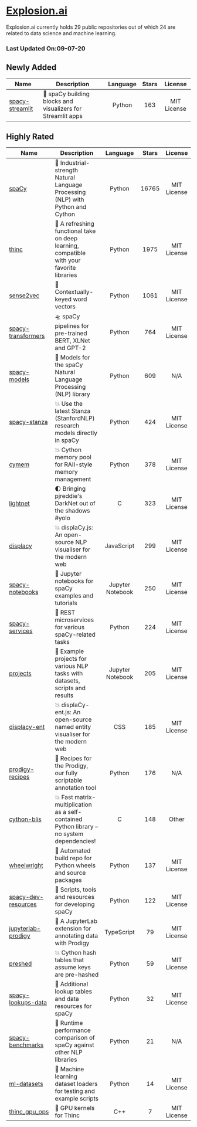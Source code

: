 # [Explosion.ai](https://github.com/explosion)

Explosion.ai currently holds 29 public repositories out of which 24 are related to data science and machine learning.

 ### Last Updated On:09-07-20

## Newly Added

| Name | Description | Language | Stars | License |
| ---- | ----------- | :--------: | :-----: | :-------: |
| [spacy-streamlit](https://github.com/explosion/spacy-streamlit) | 👑 spaCy building blocks and visualizers for Streamlit apps | Python | 163 | MIT License |

## Highly Rated

| Name | Description | Language | Stars | License |
| ---- | ----------- | :--------: | :-----: | :-------: |
 | [spaCy](https://github.com/explosion/spaCy) | 💫 Industrial-strength Natural Language Processing (NLP) with Python and Cython | Python | 16765 | MIT License |
| [thinc](https://github.com/explosion/thinc) | 🔮 A refreshing functional take on deep learning, compatible with your favorite libraries | Python | 1975 | MIT License |
| [sense2vec](https://github.com/explosion/sense2vec) | 🦆 Contextually-keyed word vectors | Python | 1061 | MIT License |
| [spacy-transformers](https://github.com/explosion/spacy-transformers) | 🛸 spaCy pipelines for pre-trained BERT, XLNet and GPT-2 | Python | 764 | MIT License |
| [spacy-models](https://github.com/explosion/spacy-models) | 💫  Models for the spaCy Natural Language Processing (NLP) library | Python | 609 | N/A |
| [spacy-stanza](https://github.com/explosion/spacy-stanza) | 💥 Use the latest Stanza (StanfordNLP) research models directly in spaCy | Python | 424 | MIT License |
| [cymem](https://github.com/explosion/cymem) | 💥  Cython memory pool for RAII-style memory management | Python | 378 | MIT License |
| [lightnet](https://github.com/explosion/lightnet) | 🌓 Bringing pjreddie's DarkNet out of the shadows #yolo | C | 323 | MIT License |
| [displacy](https://github.com/explosion/displacy) | :boom: displaCy.js: An open-source NLP visualiser for the modern web | JavaScript | 299 | MIT License |
| [spacy-notebooks](https://github.com/explosion/spacy-notebooks) | 💫  Jupyter notebooks for spaCy examples and tutorials | Jupyter Notebook | 250 | MIT License |
| [spacy-services](https://github.com/explosion/spacy-services) | 💫 REST microservices for various spaCy-related tasks | Python | 224 | MIT License |
| [projects](https://github.com/explosion/projects) | 💝 Example projects for various NLP tasks with datasets, scripts and results | Jupyter Notebook | 205 | MIT License |
| [displacy-ent](https://github.com/explosion/displacy-ent) | :boom: displaCy-ent.js: An open-source named entity visualiser for the modern web | CSS | 185 | MIT License |
| [prodigy-recipes](https://github.com/explosion/prodigy-recipes) | 🍳 Recipes for the Prodigy, our fully scriptable annotation tool | Python | 176 | N/A |
| [cython-blis](https://github.com/explosion/cython-blis) | 💥 Fast matrix-multiplication as a self-contained Python library – no system dependencies! | C | 148 | Other |
| [wheelwright](https://github.com/explosion/wheelwright) | 🎡 Automated build repo for Python wheels and source packages | Python | 137 | MIT License |
| [spacy-dev-resources](https://github.com/explosion/spacy-dev-resources) | 💫  Scripts, tools and resources for developing spaCy | Python | 122 | MIT License |
| [jupyterlab-prodigy](https://github.com/explosion/jupyterlab-prodigy) | 🧬 A JupyterLab extension for annotating data with Prodigy | TypeScript | 79 | MIT License |
| [preshed](https://github.com/explosion/preshed) | 💥 Cython hash tables that assume keys are pre-hashed | Python | 59 | MIT License |
| [spacy-lookups-data](https://github.com/explosion/spacy-lookups-data) | 📂 Additional lookup tables and data resources for spaCy | Python | 32 | MIT License |
| [spacy-benchmarks](https://github.com/explosion/spacy-benchmarks) | 💫  Runtime performance comparison of spaCy against other NLP libraries | Python | 21 | N/A |
| [ml-datasets](https://github.com/explosion/ml-datasets) | 🌊 Machine learning dataset loaders for testing and example scripts | Python | 14 | MIT License |
| [thinc_gpu_ops](https://github.com/explosion/thinc_gpu_ops) | 🔮 GPU kernels for Thinc | C++ | 7 | MIT License |
